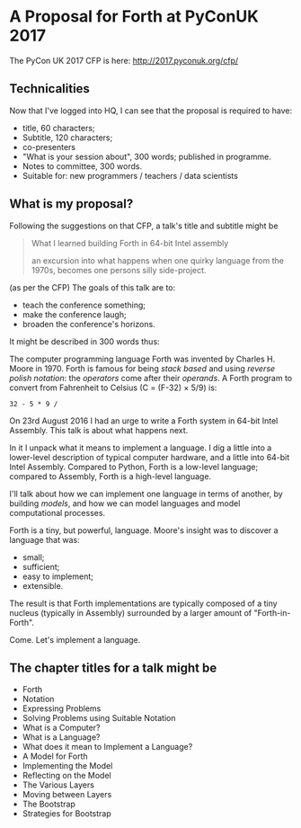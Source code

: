 # A Proposal for Forth at PyConUK 2017

The PyCon UK 2017 CFP is here: http://2017.pyconuk.org/cfp/


## Technicalities

Now that I've logged into HQ,
I can see that the proposal is required to have:
- title, 60 characters;
- Subtitle, 120 characters;
- co-presenters
- "What is your session about", 300 words; published in programme.
- Notes to committee, 300 words.
- Suitable for: new programmers / teachers / data scientists


## What is my proposal?

Following the suggestions on that CFP,
a talk's title and subtitle might be

> What I learned building Forth in 64-bit Intel assembly
> 
> an excursion into what happens when
> one quirky language from the 1970s,
> becomes one persons silly side-project.

(as per the CFP) The goals of this talk are to:
- teach the conference something;
- make the conference laugh;
- broaden the conference's horizons.

It might be described in 300 words thus:

The computer programming language Forth
was invented by Charles H. Moore
in 1970.
Forth is famous for being _stack based_ and using
_reverse polish notation_:
the _operators_ come after their _operands_.
A Forth program to convert
from Fahrenheit to Celsius (C = (F-32) × 5/9) is:

`32 - 5 * 9 /`

On 23rd August 2016 I had an urge
to write a Forth system
in 64-bit Intel Assembly.
This talk is about what happens next.

In it I unpack what it means to implement a language.
I dig a little into a lower-level description
of typical computer hardware,
and a little into 64-bit Intel Assembly.
Compared to Python,
Forth is a low-level language;
compared to Assembly,
Forth is a high-level language.

I'll talk about how we can implement
one language in terms of another,
by building _models_,
and how we can model languages
and model computational processes.

Forth is a tiny, but powerful, language.
Moore's insight was to discover a language that was:
- small;
- sufficient;
- easy to implement;
- extensible.

The result is that Forth implementations are
typically composed of a tiny nucleus (typically in Assembly)
surrounded by a larger amount of "Forth-in-Forth".

Come. Let's implement a language.


## The chapter titles for a talk might be

- Forth
- Notation
- Expressing Problems
- Solving Problems using Suitable Notation
- What is a Computer?
- What is a Language?
- What does it mean to Implement a Language?
- A Model for Forth
- Implementing the Model
- Reflecting on the Model
- The Various Layers
- Moving between Layers
- The Bootstrap
- Strategies for Bootstrap
